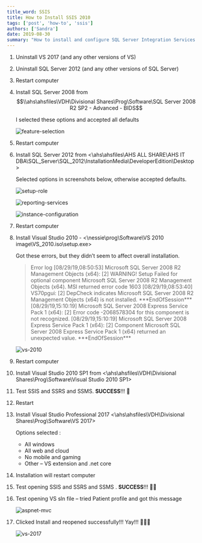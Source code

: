 ```yaml
---
title_word: SSIS
title: How to Install SSIS 2010
tags: ['post', 'how-to', 'ssis']
authors: ['Sandra']
date: 2019-08-30
summary: "How to install and configure SQL Server Integration Services (SSIS)"
---
```


1. Uninstall VS 2017 (and any other versions of VS)
2. Uninstall SQL Server 2012 (and any other versions of SQL Server)
3. Restart computer
4. Install SQL Server 2008 from $$\\ahs\ahsfiles\VDH\Divisional Shares\Prog\Software\SQL Server 2008 R2 SP2 - Advanced - BIDS$$

     I selected these options and accepted all defaults

     ![feature-selection](/assets/images/posts/ssis/install-ssis-feature-selection.png)

5. Restart computer
6. Install SQL Server 2012 from <\\ahs\ahsfiles\AHS ALL SHARE\AHS IT DBA\SQL_Server\SQL_2012\InstallationMedia\DeveloperEdition\Desktop\>

    Selected options in screenshots below, otherwise accepted defaults.

    ![setup-role](/assets/images/posts/ssis/install-ssis-setup-role.png)

    ![reporting-services](/assets/images/posts/ssis/install-ssis-reporting-services.png)

    ![instance-configuration](/assets/images/posts/ssis/install-ssis-instance-configuration.png)


7. Restart computer
8. Install Visual Studio 2010 - <\\nessie\prog\Software\VS 2010 image\VS_2010.iso\setup.exe>

   Got these errors, but they didn’t seem to affect overall installation.


   > Error log [08/29/19,08:50:53] Microsoft SQL Server 2008 R2 Management Objects (x64): [2] WARNING! Setup Failed for optional component Microsoft SQL Server 2008 R2 Management Objects (x64). MSI returned error code 1603
   > [08/29/19,08:53:40] VS70pgui: [2] DepCheck indicates Microsoft SQL Server 2008 R2 Management Objects (x64) is not installed.
   > \*\*\*EndOfSession\*\*\*[08/29/19,15:10:19] Microsoft SQL Server 2008 Express Service Pack 1 (x64): [2] Error code -2068578304 for this component is not recognized.
   > [08/29/19,15:10:19] Microsoft SQL Server 2008 Express Service Pack 1 (x64): [2] Component Microsoft SQL Server 2008 Express Service Pack 1 (x64) returned an unexpected value.
   > \*\*\*EndOfSession\*\*\*

    ![vs-2010](/assets/images/posts/ssis/install-ssis-vs-2010.png)

9. Restart computer
10. Install Visual Studio 2010 SP1 from <\\ahs\ahsfiles\VDH\Divisional Shares\Prog\Software\Visual Studio 2010 SP1>
11. Test SSIS and SSRS and SSMS. **SUCCESS**!!! 🎉
12. Restart
13. Install Visual Studio Professional 2017 <\\ahs\ahsfiles\VDH\Divisional Shares\Prog\Software\VS 2017>

    Options selected :

    * All windows
    * All web and cloud
    * No mobile and gaming
    * Other – VS extension and .net core

14. Installation will restart computer
15. Test opening SSIS and SSRS and SSMS . **SUCCESS**!!! 🎉🎉
16. Test opening VS sln file – tried Patient profile and got this message

    ![aspnet-mvc](/assets/images/posts/ssis/install-ssis-aspnet-mvc.png)


17. Clicked Install and reopened successfully!!! Yay!!! 🎉🎉🎉

    ![vs-2017](/assets/images/posts/ssis/install-ssis-vs-2017.png)
